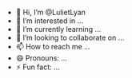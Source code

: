 - 👋 Hi, I’m @LulietLyan
- 👀 I’m interested in ...
- 🌱 I’m currently learning ...
- 💞️ I’m looking to collaborate on ...
- 📫 How to reach me ...
- 😄 Pronouns: ...
- ⚡ Fun fact: ...

<!---
LulietLyan/LulietLyan is a ✨ special ✨ repository because its `README.md` (this file) appears on your GitHub profile.
You can click the Preview link to take a look at your changes.
--->
